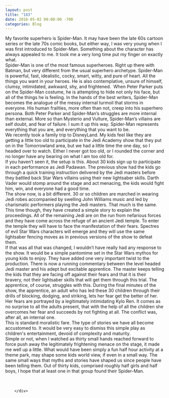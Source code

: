 ```yaml
---
layout: post
title: "183﻿"
date: 2016-05-02 00:00:00 -700
categories: Blog
---
```


<div class="blog-content">
				<div class="paragraph" style="text-align:left;"><span><span>My favorite superhero is Spider-Man. It may have been the late 60s cartoon series or the late 70s comic books, but either way, I was very young when I was first introduced to Spider-Man. Something about the character has always appealed to me. It took me a very long time put my finger on exactly what.</span></span><br><span></span><span><span>Spider-Man is one of the most famous superheroes. Right up there with Batman, but very different from the usual superhero archetype. Spider-Man is powerful, fast, idealistic, cocky, smart, witty, and pure of heart. All the things you want in your heroes. He is also contemplative, unsure of himself, clumsy, intimidated, awkward, shy, and frightened. &nbsp;When Peter Parker puts on the Spider-Man costume, he is attempting to hide not only his face, but all of the things he is feeling. In the hands of the best writers, Spider-Man becomes the analogue of the messy internal turmoil that storms in everyone. His human frailties, more often than not, creep into his superhero persona. Both Peter Parker and Spider-Man&rsquo;s struggles are more internal than external. More so than Mysterio and Vulture, Spider-Man&rsquo;s villains are self doubt, and fear of failure. I sum it up this way. Spider-Man represents everything that you are, and everything that you want to be.</span></span><br><span></span><span><span>We recently took a family trip to DisneyLand. My kids feel like they are getting a little too old to participate in the Jedi Academy show that they put on in the Tomorrowland area, but we had a little time the one day, so I headed over to watch. Either I never got too old, or I rounded the corner and no longer have any bearing on what I am too old for. </span></span><br><span></span><span><span>If you haven&rsquo;t seen it, the setup is this. About 30 kids sign up to participate in each performance as Jedi Padawan. The previous show had the kids go through a quick training instruction delivered by the Jedi masters before they battled back Star Wars villains using their new lightsaber skills. Darth Vader would stomp around the stage and act menacing, the kids would fight him, win, and everyone had a good time.</span></span><br><span></span><span><span>The show now, is a bit different. 30 or so children are marched in wearing Jedi robes accompanied by swelling John Williams music and led by charismatic performers playing the Jedi masters. That much is the same. This time though, they have created a simple story to explain the proceedings. All of the remaining Jedi are on the run from nefarious forces and they have come across the refuge of an ancient Jedi temple. To enter the temple they will have to face the manifestation of their fears. Spectres of evil Star Wars characters will emerge and they will use the same lightsaber fencing moves as in previous versions of the show to defeat them.</span></span><br><span></span><span><span>If that was all that was changed, I wouldn&rsquo;t have really had any response to the show. It would be a simple pantomime set in the Star Wars mythos for young kids to enjoy. They have added one very important twist to the production. There is now a running commentary between the level headed Jedi master and his adept but excitable apprentice. The master keeps telling the kids that they are facing off against their fears and that it is their bravery, not their lightsaber skills that will get them through this trial. The apprentice, of course, struggles with this. During the final minutes of the show, the apprentice, an adult who has led these 30 children through their drills of blocking, dodging, and striking, lets her fear get the better of her. Her fears are portrayed by a legitimately intimidating Kylo Ren. It comes as no surprise to all the adults present, that with the help of all the children she overcomes her fear and succeeds by not fighting at all. The conflict was, after all, an internal one. </span></span><br><span></span><span><span>This is standard moralistic fare. The type of stories we have all become accustomed to. It would be very easy to dismiss this simple play as children's entertainment, devoid of complexity and maturity. </span></span><br><span></span><span><span>Simple or not, when I watched as thirty small hands reached forward to force push away the legitimately frightening menace on the stage, it made me well up a little. What would have been simply a fun half hour activity at a theme park, may shape some kids world view, if even in a small way. The same small ways that myths and stories have shaped us since people have been telling them. Out of thirty kids, comprised roughly half girls and half boys, I hope that at least one in that group found their Spider-Man.</span></span><br><span></span><br>&#8203;</div>

		</div>
        